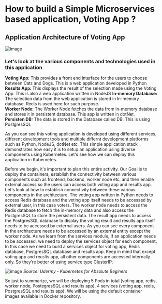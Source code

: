 # How to build a Simple Microservices based application, Voting App ?
## Application Architecture of Voting App

![image](https://user-images.githubusercontent.com/49147976/195018147-58140e54-d4d9-4a3a-85cb-fe718731f8e8.png)

### Let's look at the various components and technologies used in this application ###
**Voting App:** This provides a front end interface for the users to choose between Cats and Dogs. This is a web application developed in Python
**Results App:** This displays the result of the selection made using the Voting App. This is also a web application written in NodeJS
**In-memory Database:** The selection data from the web application is stored in In-memory database. Redis is used here for such purpose.             
**Worker Node:** The Worker Node fetches the data from In-memory database and stores it in persistent database. This app is written in dotNet.            
**Persisten DB:** The data is stored in the Database called DB. This is using PostgresSQL      

As you can see this voting application is developed using different services, different development tools and multiple differnt development platforms such as Python, NodeJS, dotNet etc. This simple application stack demonstrates how easy it is to setup an application using diverse components using Kubernetes. Let's see how we can deploy this application in Kubernetes.

Before we begin, it's important to plan this entire activity. Our Goal is to deploy the containers, establish the connectivity between various components such as frontend, backend, worker node etc. and then enable external access so the users can access both voting app and results app. Let's look at how to establish connectivity between these various components in the architecture. The voting app written in Python needs to access Redis database and the voting app itself needs to be accessed by external user, in this case voters. The worker node needs to access the Redis database to fetch the in-memory data and also access the PostgresSQL to store the persistent data. The result app needs to access the PostgresSQL database to display the voting result and results app itself needs to be accessed by external users. As you can see every component in the architecture needs to be accessed by an external entity except the worker node. As we learn from the services module, if an application needs to be accessed, we need to deploy the services object for each component. In this case we need to build a services object for voting app, Redis database, PostgresSQL database and results app. Keep in mind that except voting app and reuslts app, all other components are accessed internally only. So they're better of using service type ClusterIP. 

![image](https://user-images.githubusercontent.com/49147976/195031685-14739543-3242-4564-89e8-4a0b83c261c7.png)
*Source: Udermy - Kubernetes for Absolute Beginers*

So just to summarize, we will be deploying 5 Pods in total (voting app, redis, worker node, PostegresSQL and results app), 4 services (voting app, redis, PostgresSQL and results app). We will be using the default container images available in Docker repository. 

